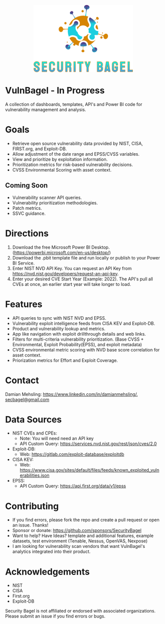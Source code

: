 <p align="center">
  <img src="https://github.com/SecurityBagel/SecurityBagel/blob/main/SecurityBagel.png"/>
</p>

# VulnBagel - In Progress
A collection of dashboards, templates, API's and Power BI code for vulnerability management and analysis. 

# Goals
- Retrieve open source vulnerability data provided by NIST, CISA, FIRST.org, and Exploit-DB.
- Allow adjustment of the date range and EPSS/CVSS variables.
- View and prioritize by exploitation information.
- Prioritization metrics for risk-based vulnerability decisions. 
- CVSS Environmental Scoring with asset context.
     
## Coming Soon
- Vulnerability scanner API queries.
- Vulnerability prioritization methodologies.
- Patch metrics.
- SSVC guidance.

# Directions
1. Download the free Microsoft Power BI Desktop. (https://powerbi.microsoft.com/en-us/desktop/) 
2. Download the .pbit template file and run locally or publish to your Power BI Service.
3. Enter NIST NVD API Key. You can request an API Key from https://nvd.nist.gov/developers/request-an-api-key.
4. Enter your desired CVE Start Year (Example: 2022). The API's pull all CVEs at once, an earlier start year will take longer to load.

# Features
- API queries to sync with NIST NVD and EPSS.
- Vulnerability exploit intelligence feeds from CISA KEV and Exploit-DB.
- Product and vulnerability lookup and metrics.
- App like navigation with exploit drillthrough details and web links.
- Filters for multi-criteria vulnerability prioritization. (Base CVSS + Environmental, Exploit Probability(EPSS), and exploit metadata)
- CVSS environmental metric scoring with NVD base score correlation for asset context.
- Priorization metrics for Effort and Exploit Coverage.

# Contact
Damian Mehsling: https://www.linkedin.com/in/damianmehsling/, secbagel@gmail.com

# Data Sources
- NIST CVEs and CPEs:
  - Note: You will need need an API key
  - API Custom Query: https://services.nvd.nist.gov/rest/json/cves/2.0
- Exploit-DB:
  - Web: https://gitlab.com/exploit-database/exploitdb
- CISA KEV:
  - Web: https://www.cisa.gov/sites/default/files/feeds/known_exploited_vulnerabilities.json
- EPSS:
  - API Custom Query: https://api.first.org/data/v1/epss

# Contributing
- If you find errors, please fork the repo and create a pull request or open an issue. Thanks!
- Sponsor or donate: https://github.com/sponsors/SecurityBagel
- Want to help? Have Ideas? template and additional features, example datasets, test environment (Tenable, Nessus, OpenVAS, Nexpose)
- I am looking for vulnerability scan vendors that want VulnBagel's analytics integrated into their product.
  
# Acknowledgements
- NIST
- CISA
- First.org
- Exploit-DB
  
Security Bagel is not affiliated or endorsed with associated organizations. Please submit an issue if you find errors or bugs. 
